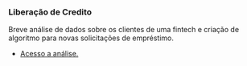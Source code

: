 ### Liberação de Credito

Breve análise de dados sobre os clientes de uma fintech e criação de algoritmo para novas solicitações de empréstimo.


*  [Acesso a análise.](https://medium.com/@joaovictordds/projeto-de-ml-libera%C3%A7%C3%A3o-de-cr%C3%A9dito-analise-de-dados-42f3f5cf83f4)

